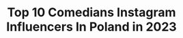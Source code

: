 ---
title: Top 10 Comedians Instagram Influencers In Poland in 2023
description: >-
  Find top comedians Instagram influencers in Poland in 2023. Most popular hashtags: #prawakobiet #standup #ksia.
platform: Instagram
hits: 8
text_top: Identify the best Instagram influencers on inBeat.
text_bottom: inBeat holds 8 Instagram influencers like this in Poland for you to work with.
profiles:
  - username: "katarzynapiasecka"
    fullname: >-
      Katarzyna Piasecka
    bio: >-
      📍ulice Warszawy ⚡️ 🎤 Polish stand-up comedian 🌎 Traveller 🎥 TikTok --- Agencja KOE --- ☎️ 791 634 134 katarzyna.piasecka@koe.fun
    location: "Poland"
    followers: 41967
    engagement: 597
    commentsToLikes: 0.023658
    id: ck5qa0s5pdysx0i116cuscx1h
    verified: false
    hashtags: "#podr, #wakacje, #standup, #grecja"
  - username: "jonasaden"
    fullname: >-
      Jonas Aden
    bio: >-
      failed comedian turned producer 💜
    location: "Poland"
    followers: 96664
    engagement: 1106
    commentsToLikes: 0.064401
    id: ck0u7d3564gw00i19qo0eti4o
    verified: true
    hashtags: ""
  - username: "katarzyna.pakosinska.official"
    fullname: >-
      Katarzyna Pakosinska
    bio: >-
      Actor. Comedian. Writer. Woman. Romantics are the new rebels.
    location: "Poland"
    followers: 26748
    engagement: 306
    commentsToLikes: 0.017887
    id: ck600wye4efh40i14hq07ydll
    verified: false
    hashtags: "#show, #women, #live, #wojewo"
  - username: "adamvanbendler"
    fullname: >-
      Adam Van Bendler
    bio: >-
      Stand-up comedian
    location: "Poland"
    followers: 32838
    engagement: 416
    commentsToLikes: 0.016376
    id: ck0vvd9o4om5h0i193zvgm858
    verified: false
    hashtags: "#cebularaza, #wszystkodo5zl, #emporio, #placebo"
  - username: "rafal_paczes"
    fullname: >-
      Rafał Pacześ
    bio: >-
      https://sklep.koe.fun/ comedian Booking: rafal.paczes@koe.fun Menago. Tomasz Marczak 791-634-134
    location: "Poland"
    followers: 212286
    engagement: 767
    commentsToLikes: 0.011487
    id: ck5cetbnelo290i113abop7mi
    verified: false
    hashtags: "#r107, #mercedesbenz, #sl, #summerinthecity"
  - username: "katarzyna_skrzynecka_official"
    fullname: >-
      KATARZYNA SKRZYNECKA
    bio: >-
      aktorka, wokalistka Management: Krzysztof Makuch +48600577328 *MAŁY PR* mail: kmakuch@malypr.pl
    location: "Poland"
    followers: 137434
    engagement: 125
    commentsToLikes: 0.023790
    id: ck135htop1hy00i19igc2tyrr
    verified: false
    hashtags: "#spain, #prawakobiet, #actress, #newproject"
  - username: "rudy_lisek_czyta"
    fullname: >-
      Bookstagram⭐️• NATI • PL
    bio: >-
      I❤️#books Blog dla wszystkich miłośników Książek Recenzje📝 #wyzwanienaczytanie #handmadebyrudylisek 134📚 Kontakt 💌rudylisekczyta@gmail.com
    location: "Poland"
    followers: 9056
    engagement: 875
    commentsToLikes: 0.108684
    id: ck8tc80wzymak0j78cu6mhu3t
    verified: false
    hashtags: "#popfunko, #polskaautorka, #readingissexy, #onaczyta"
  - username: "aleksandrapoplawska"
    fullname: >-
      Aleksandra Popławska
    bio: >-
      𝙰𝚌𝚝𝚛𝚎𝚜𝚜 𝚊𝚗𝚍 𝙳𝚒𝚛𝚎𝚌𝚝𝚘𝚛 🎭 Thᥱᥲtrᥱ/ 𝓕𝓲𝓵𝓶𝓼 / Ｓｅｒｉａｌ
    location: "Poland"
    followers: 97893
    engagement: 232
    commentsToLikes: 0.042661
    id: ck0vzlwnu9r000i19vzoc4t8m
    verified: true
    hashtags: "#szadz, #thriller, #kryminal, #strachsiebac"
---